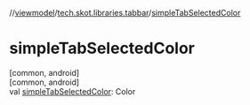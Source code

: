 //[viewmodel](../../index.md)/[tech.skot.libraries.tabbar](index.md)/[simpleTabSelectedColor](simple-tab-selected-color.md)

# simpleTabSelectedColor

[common, android]\
[common, android]\
val [simpleTabSelectedColor](simple-tab-selected-color.md): Color
